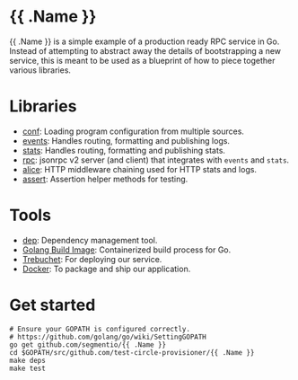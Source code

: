 # {{ .Name }}

{{ .Name }} is a simple example of a production ready RPC service in Go. Instead of attempting to abstract away the details of bootstrapping a new service, this is meant to be used as a blueprint of how to piece together various libraries.

# Libraries

* [conf](github.com/segmentio/conf): Loading program configuration from multiple sources.
* [events](https://github.com/segmentio/events): Handles routing, formatting and publishing logs.
* [stats](https://github.com/segmentio/stats): Handles routing, formatting and publishing stats.
* [rpc](https://github.com/segmentio/rpc): jsonrpc v2 server (and client) that integrates with `events` and `stats`.
* [alice](https://github.com/justinas/alice): HTTP middleware chaining used for HTTP stats and logs.
* [assert](https://github.com/stretchr/testify#assert-package): Assertion helper methods for testing.

# Tools

* [dep](https://github.com/golang/dep): Dependency management tool.
* [Golang Build Image](https://github.com/segmentio/golang-private-image): Containerized build process for Go.
* [Trebuchet](https://github.com/segmentio/trebuchet): For deploying our service.
* [Docker](https://www.docker.com/): To package and ship our application.

# Get started


```
# Ensure your GOPATH is configured correctly.
# https://github.com/golang/go/wiki/SettingGOPATH
go get github.com/segmentio/{{ .Name }}
cd $GOPATH/src/github.com/test-circle-provisioner/{{ .Name }}
make deps
make test
```
